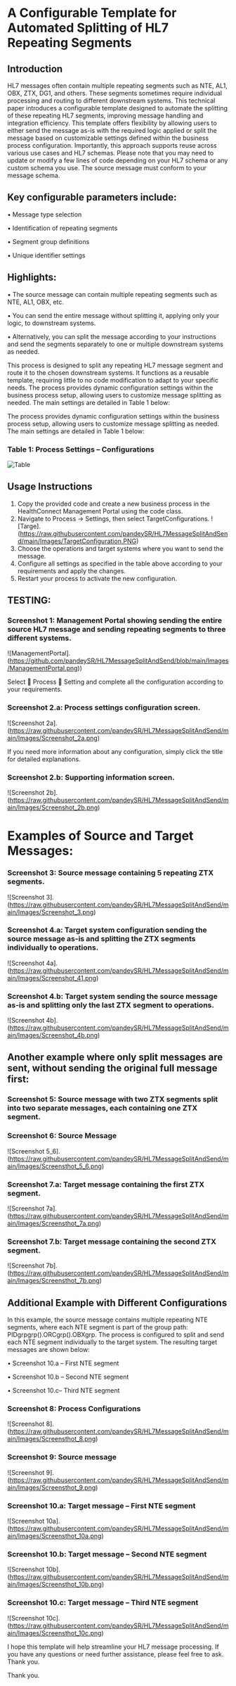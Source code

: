 # A Configurable Template for Automated Splitting of HL7 Repeating Segments

## Introduction
HL7 messages often contain multiple repeating segments such as NTE, AL1, OBX, ZTX, DG1, and others. These segments sometimes require individual processing and routing to different downstream systems. This technical paper introduces a configurable template designed to automate the splitting of these repeating HL7 segments, improving message handling and integration efficiency.
This template offers flexibility by allowing users to either send the message as-is with the required logic applied or split the message based on customizable settings defined within the business process configuration. Importantly, this approach supports reuse across various use cases and HL7 schemas. Please note that you may need to update or modify a few lines of code depending on your HL7 schema or any custom schema you use. The source message must conform to your message schema.

## Key configurable parameters include:

•	Message type selection

•	Identification of repeating segments

•	Segment group definitions

•	Unique identifier settings


## Highlights:

•	The source message can contain multiple repeating segments such as NTE, AL1, OBX, etc.

•	You can send the entire message without splitting it, applying only your logic, to downstream systems.

•	Alternatively, you can split the message according to your instructions and send the segments separately to one or multiple downstream systems as needed.

This process is designed to split any repeating HL7 message segment and route it to the chosen downstream systems.  It functions as a reusable template, requiring little to no code modification to adapt to your specific needs. The process provides dynamic configuration settings within the business process setup, allowing users to customize message splitting as needed. The main settings are detailed in Table 1 below:

The process provides dynamic configuration settings within the business process setup, allowing users to customize message splitting as needed. The main settings are detailed in Table 1 below:

### Table 1: Process Settings – Configurations

![Table](https://raw.githubusercontent.com/pandeySR/HL7MessageSplitAndSend/main/Images/Table.PNG)

## Usage Instructions
1.	Copy the provided code and create a new business process in the HealthConnect Management Portal using the code class.
2.	Navigate to Process → Settings, then select TargetConfigurations.
   ![Targe].(https://raw.githubusercontent.com/pandeySR/HL7MessageSplitAndSend/main/Images/TargetConfiguration.PNG)
4.	Choose the operations and target systems where you want to send the message.
5.	Configure all settings as specified in the table above according to your requirements and apply the changes.
6.	Restart your process to activate the new configuration.

## TESTING:
### Screenshot 1: Management Portal showing sending the entire source HL7 message and sending repeating segments to three different systems.

![ManagementPortal].(https://github.com/pandeySR/HL7MessageSplitAndSend/blob/main/Images/ManagementPortal.png))

Select  Process  Setting and complete all the configuration according to your requirements.
### Screenshot 2.a: Process settings configuration screen.
![Screenshot 2a].(https://raw.githubusercontent.com/pandeySR/HL7MessageSplitAndSend/main/Images/Screenshot_2a.png)

If you need more information about any configuration, simply click the title for detailed explanations.

### Screenshot 2.b: Supporting information screen.
![Screenshot 2b].(https://raw.githubusercontent.com/pandeySR/HL7MessageSplitAndSend/main/Images/Screenshot_2b.png)

# Examples of Source and Target Messages: 
### Screenshot 3: Source message containing 5 repeating ZTX segments.
![Screenshot 3].(https://raw.githubusercontent.com/pandeySR/HL7MessageSplitAndSend/main/Images/Screenshot_3.png)

### Screenshot 4.a: Target system configuration sending the source message as-is and splitting the ZTX segments individually to operations.
![Screenshot 4a].(https://raw.githubusercontent.com/pandeySR/HL7MessageSplitAndSend/main/Images/Screenshot_41.png)

### Screenshot 4.b: Target system sending the source message as-is and splitting only the last ZTX segment to operations.
![Screenshot 4b].(https://raw.githubusercontent.com/pandeySR/HL7MessageSplitAndSend/main/Images/Screenshot_4b.png)

## Another example where only split messages are sent, without sending the original full message first:

### Screenshot 5: Source message with two ZTX segments split into two separate messages, each containing one ZTX segment.
### Screenshot 6: Source Message

![Screenshot 5_6].(https://raw.githubusercontent.com/pandeySR/HL7MessageSplitAndSend/main/Images/Screensthot_5_6.png)


### Screenshot 7.a: Target message containing the first ZTX  segment.
![Screenshot 7a].(https://raw.githubusercontent.com/pandeySR/HL7MessageSplitAndSend/main/Images/Screensthot_7a.png)

### Screenshot 7.b: Target message containing the second ZTX segment.
![Screenshot 7b].(https://raw.githubusercontent.com/pandeySR/HL7MessageSplitAndSend/main/Images/Screensthot_7b.png)

## Additional Example with Different Configurations
In this example, the source message contains multiple repeating NTE segments, where each NTE segment is part of the group path: PIDgrpgrp().ORCgrp().OBXgrp.
The process is configured to split and send each NTE segment individually to the target system. The resulting target messages are shown below:

•	Screenshot 10.a – First NTE segment

•	Screenshot 10.b – Second NTE segment

•	Screenshot 10.c– Third NTE segment


### Screenshot 8: Process Configurations
![Screenshot 8].(https://raw.githubusercontent.com/pandeySR/HL7MessageSplitAndSend/main/Images/Screensthot_8.png)

### Screenshot 9: Source message 
![Screenshot 9].(https://raw.githubusercontent.com/pandeySR/HL7MessageSplitAndSend/main/Images/Screensthot_9.png)

### Screenshot 10.a: Target message – First NTE segment
![Screenshot 10a].(https://raw.githubusercontent.com/pandeySR/HL7MessageSplitAndSend/main/Images/Screensthot_10a.png)
### Screenshot 10.b: Target message – Second NTE segment
![Screenshot 10b].(https://raw.githubusercontent.com/pandeySR/HL7MessageSplitAndSend/main/Images/Screensthot_10b.png)
### Screenshot 10.c: Target message – Third NTE segment
![Screenshot 10c].(https://raw.githubusercontent.com/pandeySR/HL7MessageSplitAndSend/main/Images/Screensthot_10c.png)

I hope this template will help streamline your HL7 message processing. If you have any questions or need further assistance, please feel free to ask.
Thank you.

Thank you.
